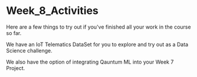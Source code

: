 # Week_8_Activities


Here are a few things to try out if you've finished all your work in the course so far.

We have an IoT Telematics DataSet for you to explore and try out as a Data Science challenge. 

We also have the option of integrating Qauntum ML into your Week 7 Project. 
